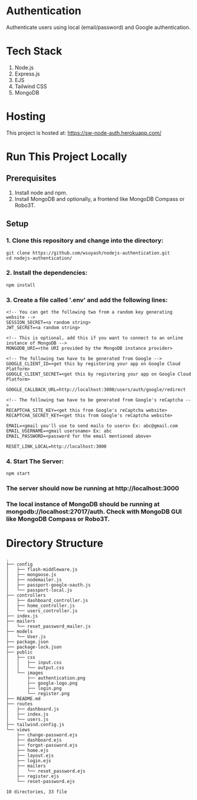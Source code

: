 # Authentication
Authenticate users using local (email/password) and Google authentication.

# Tech Stack
1. Node.js
2. Express.js
3. EJS
4. Tailwind CSS
5. MongoDB

# Hosting
This project is hosted at: https://sw-node-auth.herokuapp.com/

# Run This Project Locally
## Prerequisites
1. Install node and npm.
2. Install MongoDB and optionally, a frontend like MongoDB Compass or Robo3T.

## Setup
### 1. Clone this repository and change into the directory:
```
git clone https://github.com/wsuyash/nodejs-authentication.git
cd nodejs-authentication/
```
### 2. Install the dependencies:
```
npm install
```
### 3. Create a file called '.env' and add the following lines:
```
<!-- You can get the following two from a random key generating website -->
SESSION_SECRET=<a random string>
JWT_SECRET=<a random string>

<!-- This is optional, add this if you want to connect to an online instance of MongoDB -->
MONGODB_URI=<the URI provided by the MongoDB instance provider>

<!-- The following two have to be generated from Google -->
GOOGLE_CLIENT_ID=<get this by registering your app on Google Cloud Platform>
GOOGLE_CLIENT_SECRET=<get this by registering your app on Google Cloud Platform>

GOOGLE_CALLBACK_URL=http://localhost:3000/users/auth/google/redirect

<!-- The following two have to be generated from Google's reCaptcha -->
RECAPTCHA_SITE_KEY=<get this from Google's reCaptcha website>
RECAPTCHA_SECRET_KEY=<get this from Google's reCaptcha website>

EMAIL=<gmail you'll use to send mails to users> Ex: abc@gmail.com
EMAIL_USERNAME=<gmail usersname> Ex: abc
EMAIL_PASSWORD=<password for the email mentioned above>

RESET_LINK_LOCAL=http://localhost:3000
```
### 4. Start The Server:
```
npm start
```

### The server should now be running at http://localhost:3000

### The local instance of MongoDB should be running at mongodb://localhost:27017/auth. Check with MongoDB GUI like MongoDB Compass or Robo3T.

# Directory Structure
```
.
├── config
│   ├── flash-middleware.js
│   ├── mongoose.js
│   ├── nodemailer.js
│   ├── passport-google-oauth.js
│   └── passport-local.js
├── controllers
│   ├── dashboard_controller.js
│   ├── home_controller.js
│   └── users_controller.js
├── index.js
├── mailers
│   └── reset_password_mailer.js
├── models
│   └── User.js
├── package.json
├── package-lock.json
├── public
│   ├── css
│   │   ├── input.css
│   │   └── output.css
│   └── images
│       ├── authentication.png
│       ├── google-logo.png
│       ├── login.png
│       └── register.png
├── README.md
├── routes
│   ├── dashboard.js
│   ├── index.js
│   └── users.js
├── tailwind.config.js
└── views
    ├── change-password.ejs
    ├── dashboard.ejs
    ├── forgot-password.ejs
    ├── home.ejs
    ├── layout.ejs
    ├── login.ejs
    ├── mailers
    │   └── reset_password.ejs
    ├── register.ejs
    └── reset-password.ejs

10 directories, 33 file
```